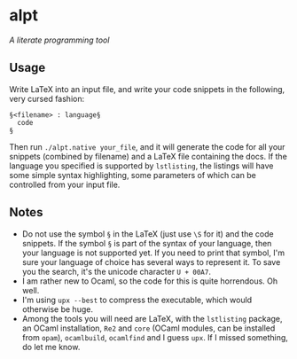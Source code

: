 # alpt
*A literate programming tool*
## Usage
Write LaTeX into an input file, and write your code snippets in the following, very cursed fashion:
```
§<filename> : language§ 
  code 
§
```

Then run `./alpt.native your_file`, and it will generate the code for all your snippets (combined by filename) and a LaTeX file containing the docs. If the language you specified is supported by `lstlisting`, the listings will have some simple syntax highlighting, some parameters of which can be controlled from your input file.

## Notes
- Do not use the symbol `§` in the LaTeX (just use `\S` for it) and the code snippets. If the symbol `§` is part of the syntax of your language, then your language is not supported yet. If you need to print that symbol, I'm sure your language of choice has several ways to represent it. To save you the search, it's the unicode character `U + 00A7`.
- I am rather new to Ocaml, so the code for this is quite horrendous. Oh well.
- I'm using `upx --best` to compress the executable, which would otherwise be huge.
- Among the tools you will need are LaTeX, with the `lstlisting` package, an OCaml installation, `Re2` and `core` (OCaml modules, can be installed from `opam`), `ocamlbuild`, `ocamlfind` and I guess `upx`. If I missed something, do let me know.
